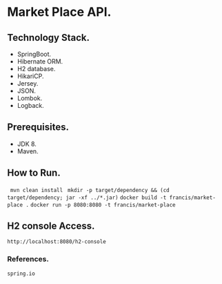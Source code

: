 # Market Place API.

## Technology Stack.
 - SpringBoot.
 - Hibernate ORM.
 - H2 database.
 - HikariCP.
 - Jersey.
 - JSON.
 - Lombok.
 - Logback.

## Prerequisites.
 - JDK 8.
 - Maven.

## How to Run.

``` mvn clean install```
``` mkdir -p target/dependency && (cd target/dependency; jar -xf ../*.jar)```
``` docker build -t francis/market-place . ```
``` docker run -p 8080:8080 -t francis/market-place ```

## H2 console Access.
```http://localhost:8080/h2-console```

### References.
 ```spring.io```
